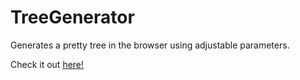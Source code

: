 # TreeGenerator
Generates a pretty tree in the browser using adjustable parameters.

Check it out [here!](someuser-321.github.io/TreeGenerator/)
